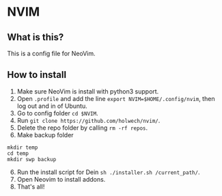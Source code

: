 # NVIM
## What is this?
This is a config file for NeoVim.

## How to install
1. Make sure NeoVim is install with python3 support.
2. Open `.profile` and add the line `export NVIM=$HOME/.config/nvim`, then log out and in of Ubuntu.
3. Go to config folder `cd $NVIM`.
3. Run `git clone https://github.com/holwech/nvim/`.
4. Delete the repo folder by calling `rm -rf repos`.
5. Make backup folder
```
mkdir temp
cd temp
mkdir swp backup
```
6. Run the install script for Dein `sh ./installer.sh /current_path/`.
7. Open Neovim to install addons.
8. That's all!
